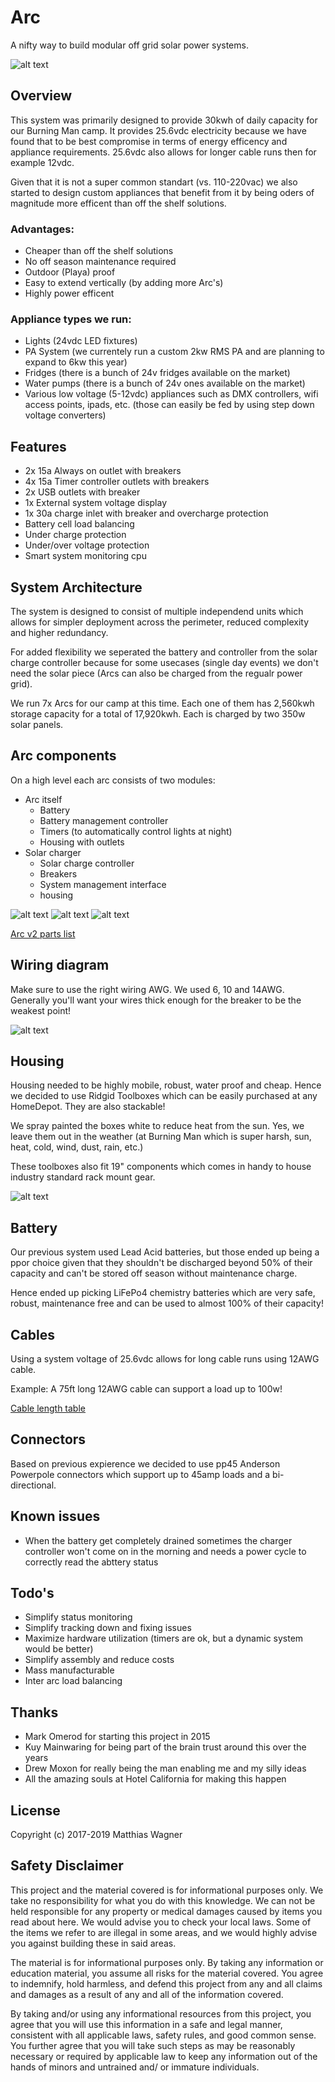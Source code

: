 # Arc
A nifty way to build modular off grid solar power systems.

![alt text](arc_v2_exterior.jpg "Arc v2 exterior")

## Overview
This system was primarily designed to provide 30kwh of daily capacity for our Burning Man camp. It provides 25.6vdc electricity because we have found that to be best compromise in terms of energy efficency and appliance requirements. 25.6vdc also allows for longer cable runs then for example 12vdc.

Given that it is not a super common standart (vs. 110-220vac) we also started to design custom appliances that benefit from it by being oders of magnitude more efficent than off the shelf solutions.

### Advantages:
* Cheaper than off the shelf solutions
* No off season maintenance required
* Outdoor (Playa) proof
* Easy to extend vertically (by adding more Arc's)
* Highly power efficent

### Appliance types we run:
* Lights (24vdc LED fixtures)
* PA System (we currentely run a custom 2kw RMS PA and are planning to expand to 6kw this year)
* Fridges (there is a bunch of 24v fridges available on the market)
* Water pumps (there is a bunch of 24v ones available on the market)
* Various low voltage (5-12vdc) appliances such as DMX controllers, wifi access points, ipads, etc. (those can easily be fed by using step down voltage converters)

## Features
* 2x 15a Always on outlet with breakers
* 4x 15a Timer controller outlets with breakers
* 2x USB outlets with breaker
* 1x External system voltage display
* 1x 30a charge inlet with breaker and overcharge protection
* Battery cell load balancing
* Under charge protection
* Under/over voltage protection
* Smart system monitoring cpu

## System Architecture
The system is designed to consist of multiple independend units which allows for simpler deployment across the perimeter, reduced complexity and higher redundancy.

For added flexibility we seperated the battery and controller from the solar charge controller because for some usecases (single day events) we don't need the solar piece (Arcs can also be charged from the regualr power grid).

We run 7x Arcs for our camp at this time. Each one of them has 2,560kwh storage capacity for a total of 17,920kwh. Each is charged by two 350w solar panels.

## Arc components
On a high level each arc consists of two modules:
* Arc itself
  * Battery
  * Battery management controller
  * Timers (to automatically control lights at night)
  * Housing with outlets
* Solar charger
  * Solar charge controller
  * Breakers
  * System management interface
  * housing

![alt text](arc_v2_bmc.jpg "Arc v2 battery management controller")
![alt text](arc_v2_interior.jpg "Arc v2 interior")
![alt text](arc_v2_solar_controller.jpg "Arc v2 solar controller")

[Arc v2 parts list](arc_v2_parts_list.csv)

## Wiring diagram
Make sure to use the right wiring AWG. We used 6, 10 and 14AWG. Generally you'll want your wires thick enough for the breaker to be the weakest point!

![alt text](arc_v2_wiring_diagram.jpg "Arc v2 wiring diagram")

## Housing
Housing needed to be highly mobile, robust, water proof and cheap. Hence we decided to use Ridgid Toolboxes which can be easily purchased at any HomeDepot. They are also stackable!

We spray painted the boxes white to reduce heat from the sun. Yes, we leave them out in the weather (at Burning Man which is super harsh, sun, heat, cold, wind, dust, rain, etc.)

These toolboxes also fit 19" components which comes in handy to house industry standard rack mount gear.

![alt text](dmx_controller.jpg "Arc powered DMX controllers")

## Battery
Our previous system used Lead Acid batteries, but those ended up being a ppor choice given that they shouldn't be discharged beyond 50% of their capacity and can't be stored off season without maintenance charge.

Hence ended up picking LiFePo4 chemistry batteries which are very safe, robust, maintenance free and can be used to almost 100% of their capacity! 


## Cables
Using a system voltage of 25.6vdc allows for long cable runs using 12AWG cable.

Example: A 75ft long 12AWG cable can support a load up to 100w!

[Cable length table](cable_length_table.csv)

## Connectors
Based on previous expierence we decided to use pp45 Anderson Powerpole connectors which support up to 45amp loads and a bi-directional.

## Known issues
* When the battery get completely drained sometimes the charger controller won't come on in the morning and needs a power cycle to correctly read the abttery status

## Todo's
* Simplify status monitoring
* Simplify tracking down and fixing issues
* Maximize hardware utilization (timers are ok, but a dynamic system would be better)
* Simplify assembly and reduce costs
* Mass manufacturable
* Inter arc load balancing

## Thanks
* Mark Omerod for starting this project in 2015
* Kuy Mainwaring for being part of the brain trust around this over the years
* Drew Moxon for really being the man enabling me and my silly ideas
* All the amazing souls at Hotel California for making this happen

## License
Copyright (c) 2017-2019 Matthias Wagner

## Safety Disclaimer
This project and the material covered is for informational purposes only. We take no responsibility for what you do with this knowledge. We can not be held responsible for any property or medical damages caused by items you read about here. We would advise you to check your local laws. Some of the items we refer to are illegal in some areas, and we would highly advise you against building these in said areas.

The material is for informational purposes only. By taking any information or education material, you assume all risks for the material covered. You agree to indemnify, hold harmless, and defend this project from any and all claims and damages as a result of any and all of the information covered.

By taking and/or using any informational resources from this project, you agree that you will use this information in a safe and legal manner, consistent with all applicable laws, safety rules, and good common sense. You further agree that you will take such steps as may be reasonably necessary or required by applicable law to keep any information out of the hands of minors and untrained and/ or immature individuals.
